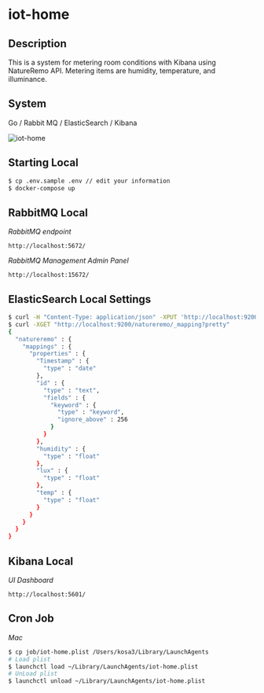 # iot-home

## Description

This is a system for metering room conditions with Kibana using NatureRemo API.
Metering items are humidity, temperature, and illuminance.

## System

Go / Rabbit MQ / ElasticSearch / Kibana

![iot-home](https://user-images.githubusercontent.com/19683276/79072208-bbb45200-7d1a-11ea-8a69-49d61a79d61e.png)

## Starting Local

```bash
$ cp .env.sample .env // edit your information
$ docker-compose up
```

## RabbitMQ Local

*RabbitMQ endpoint*

`http://localhost:5672/`


*RabbitMQ Management Admin Panel*

`http://localhost:15672/`

## ElasticSearch Local Settings

```bash
$ curl -H "Content-Type: application/json" -XPUT 'http://localhost:9200/natureremo' -d @datastore/mapping.json
$ curl -XGET "http://localhost:9200/natureremo/_mapping?pretty"
{
  "natureremo" : {
    "mappings" : {
      "properties" : {
        "Timestamp" : {
          "type" : "date"
        },
        "id" : {
          "type" : "text",
          "fields" : {
            "keyword" : {
              "type" : "keyword",
              "ignore_above" : 256
            }
          }
        },
        "humidity" : {
          "type" : "float"
        },
        "lux" : {
          "type" : "float"
        },
        "temp" : {
          "type" : "float"
        }
      }
    }
  }
}
```

## Kibana Local

*UI Dashboard*

`http://localhost:5601/`

## Cron Job

*Mac*

```bash
$ cp job/iot-home.plist /Users/kosa3/Library/LaunchAgents
# Load plist
$ launchctl load ~/Library/LaunchAgents/iot-home.plist
# UnLoad plist
$ launchctl unload ~/Library/LaunchAgents/iot-home.plist
```